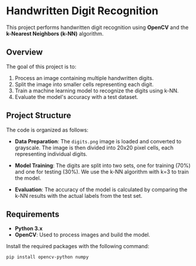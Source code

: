 # Handwritten Digit Recognition

This project performs handwritten digit recognition using **OpenCV** and the **k-Nearest Neighbors (k-NN)** algorithm.

## Overview

The goal of this project is to:

1. Process an image containing multiple handwritten digits.
2. Split the image into smaller cells representing each digit.
3. Train a machine learning model to recognize the digits using k-NN.
4. Evaluate the model's accuracy with a test dataset.

## Project Structure

The code is organized as follows:

- **Data Preparation**: The `digits.png` image is loaded and converted to grayscale. The image is then divided into 20x20 pixel cells, each representing individual digits.
  
- **Model Training**: The digits are split into two sets, one for training (70%) and one for testing (30%). We use the k-NN algorithm with k=3 to train the model.

- **Evaluation**: The accuracy of the model is calculated by comparing the k-NN results with the actual labels from the test set.

## Requirements

- **Python 3.x**
- **OpenCV**: Used to process images and build the model.

Install the required packages with the following command:

```bash
pip install opencv-python numpy